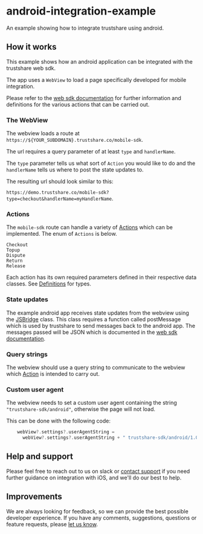 # android-integration-example
An example showing how to integrate trustshare using android.

## How it works
This example shows how an android application can be integrated with the trustshare web sdk.

The app uses a `WebView` to load a page specifically developed for mobile integration. 

Please refer to the [web sdk documentation](https://docs.trustshare.co/sdk/web-sdk) for further information and definitions for the various actions that can be carried out.

### The WebView
The webview loads a route at `https://${YOUR_SUBDOMAIN}.trustshare.co/mobile-sdk`.

The url requires a query parameter of at least `type` and `handlerName`.

The `type` parameter tells us what sort of `Action` you would like to do and the `handlerName` tells us where to post the state updates to.

The resulting url should look similar to this: 

`https://demo.trustshare.co/mobile-sdk?type=checkout&handlerName=myHandlerName`.

### Actions

The `mobile-sdk` route can handle a variety of [Actions](/android-integration-example/app/src/main/java/com/example/android_integration_example/Definitions.kt#L9-L35) which can be implemented. The enum of `Actions` is below. 

```
Checkout
Topup
Dispute
Return
Release
```

Each action has its own required parameters defined in their respective data classes. See [Definitions](/android-integration-example/app/src/main/java/com/example/android_integration_example/Definitions.kt#L9-L35) for types.

### State updates
The example android app receives state updates from the webview using the [JSBridge](/android-integration-example/app/src/main/java/com/example/android_integration_example/MainActivity#L161-L171) class. 
This class requires a function called postMessage which is used by trustshare to send messages back to the android app. The messages passed will be JSON which is documented in the [web sdk documentation](https://docs.trustshare.co/sdk/web-sdk). 

### Query strings
The webview should use a query string to communicate to the webview which [Action](/android-integration-example/app/src/main/java/com/example/android_integration_example/Definitions.kt#L67) is intended to carry out. 

### Custom user agent
The webview needs to set a custom user agent containing the string `"trustshare-sdk/android"`, otherwise the page will not load.

This can be done with the following code: 

```kotlin
    webView?.settings?.userAgentString =
      webView?.settings?.userAgentString + " trustshare-sdk/android/1.0"
```

## Help and support

Please feel free to reach out to us on slack or [contact support](mailto:support@trustshare.co) if you need further guidance on integration with iOS, and we'll do our best to help.

## Improvements
We are always looking for feedback, so we can provide the best possible developer experience.
If you have any comments, suggestions, questions or feature requests, please [let us know](mailto:engineers@trustshare.co).
